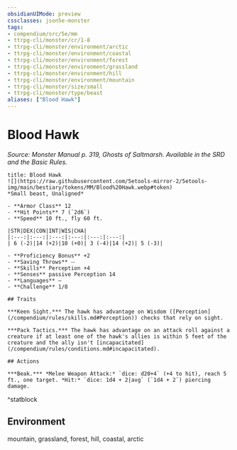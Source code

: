 ```yaml
---
obsidianUIMode: preview
cssclasses: json5e-monster
tags:
- compendium/src/5e/mm
- ttrpg-cli/monster/cr/1-8
- ttrpg-cli/monster/environment/arctic
- ttrpg-cli/monster/environment/coastal
- ttrpg-cli/monster/environment/forest
- ttrpg-cli/monster/environment/grassland
- ttrpg-cli/monster/environment/hill
- ttrpg-cli/monster/environment/mountain
- ttrpg-cli/monster/size/small
- ttrpg-cli/monster/type/beast
aliases: ["Blood Hawk"]
---
```

# Blood Hawk
*Source: Monster Manual p. 319, Ghosts of Saltmarsh. Available in the SRD and the Basic Rules.*  

```ad-statblock
title: Blood Hawk
![](https://raw.githubusercontent.com/5etools-mirror-2/5etools-img/main/bestiary/tokens/MM/Blood%20Hawk.webp#token)
*Small beast, Unaligned*

- **Armor Class** 12 
- **Hit Points** 7 (`2d6`)
- **Speed** 10 ft., fly 60 ft.

|STR|DEX|CON|INT|WIS|CHA|
|:---:|:---:|:---:|:---:|:---:|:---:|
| 6 (-2)|14 (+2)|10 (+0)| 3 (-4)|14 (+2)| 5 (-3)|

- **Proficiency Bonus** +2
- **Saving Throws** ⏤
- **Skills** Perception +4
- **Senses** passive Perception 14
- **Languages** —
- **Challenge** 1/8

## Traits

***Keen Sight.*** The hawk has advantage on Wisdom ([Perception](/compendium/rules/skills.md#Perception)) checks that rely on sight.

***Pack Tactics.*** The hawk has advantage on an attack roll against a creature if at least one of the hawk's allies is within 5 feet of the creature and the ally isn't [incapacitated](/compendium/rules/conditions.md#incapacitated).

## Actions

***Beak.*** *Melee Weapon Attack:* `dice: d20+4` (+4 to hit), reach 5 ft., one target. *Hit:* `dice: 1d4 + 2|avg` (`1d4 + 2`) piercing damage.
```
^statblock

## Environment

mountain, grassland, forest, hill, coastal, arctic